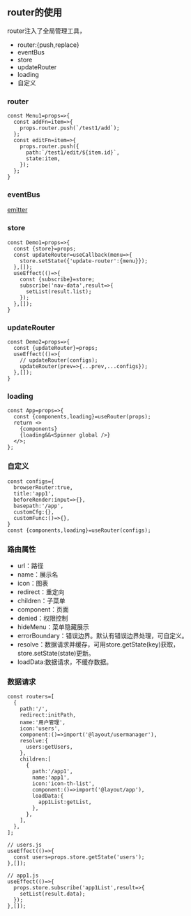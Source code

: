 ## router的使用

router注入了全局管理工具，

- router:{push,replace}
- eventBus
- store
- updateRouter
- loading
- 自定义

### router

```
const Menu1=props=>{
  const addFn=item=>{
    props.router.push(`/test1/add`);
  };
  const editFn=item=>{
    props.router.push({
      path:`/test1/edit/${item.id}`,
      state:item,
    });
  };
}

```


### eventBus

[emitter](./emitter)


### store

```
const Demo1=props=>{
  const {store}=props;
  const updateRouter=useCallback(menu=>{
    store.setState({'update-router':{menu}});
  },[]);
  useEffect(()=>{
    const {subscribe}=store;
    subscribe('nav-data',result=>{
      setList(result.list);
    });
  },[]);
}

```

### updateRouter

```
const Demo2=props=>{
  const {updateRouter}=props;
  useEffect(()=>{
    // updateRouter(configs);
    updateRouter(prev=>{...prev,...configs});
  },[]);
}

```

### loading

```
const App=props=>{
  const {components,loading}=useRouter(props);
  return <>
    {components}
    {loading&&<Spinner global />}
  </>;
};

```

### 自定义

```
const configs={
  browserRouter:true,
  title:'app1',
  beforeRender:input=>{},
  basepath:'/app',
  customCfg:{},
  customFunc:()=>{},
}
const {components,loading}=useRouter(configs);

```

### 路由属性

- url：路径
- name：展示名
- icon：图表
- redirect：重定向
- children：子菜单
- component：页面
- denied：权限控制
- hideMenu：菜单隐藏展示
- errorBoundary：错误边界。默认有错误边界处理，可自定义。
- resolve：数据请求并缓存，可用store.getState(key)获取，store.setState(state)更新。
- loadData:数据请求，不缓存数据。


### 数据请求

```
const routers=[
  {
    path:'/',
    redirect:initPath,
    name:'用户管理',
    icon:'users',
    component:()=>import('@layout/usermanager'),
    resolve:{
      users:getUsers,
    },
    children:[
      {
        path:'/app1',
        name:'app1',
        icon:'icon-th-list',
        component:()=>import('@layout/app'),
        loadData:{
          app1List:getList,
        },
      },
    ],
  },
];

// users.js
useEffect(()=>{
  const users=props.store.getState('users');
},[]);

// app1.js
useEffect(()=>{
  props.store.subscribe('app1List',result=>{
    setList(result.data);
  });
},[]);

```













